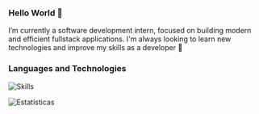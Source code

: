 ### Hello World 👋

I’m currently a software development intern, focused on building modern and efficient fullstack applications. 
I'm always looking to learn new technologies and improve my skills as a developer 🚀

### Languages and Technologies

![Skills](https://skillicons.dev/icons?i=docker,git,dotnet,ts,nodejs,nestjs,react,vue)

![Estatísticas](https://github-readme-stats.vercel.app/api/top-langs/?username=danlps1&layout=compact&theme=github_dark&)

